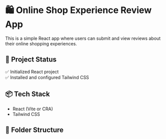 # 🛍️ Online Shop Experience Review App

This is a simple React app where users can submit and view reviews about their online shopping experiences.

## 🚀 Project Status
✅ Initialized React project  
✅ Installed and configured Tailwind CSS

## 📦 Tech Stack
- React (Vite or CRA)
- Tailwind CSS

## 📁 Folder Structure
